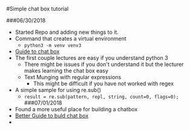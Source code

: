#Simple chat box tutorial

###06/30/2018
- Started Repo and adding new things to it.
- Command that creates a virtual environment 
    - `python3 -m venv venv3` 
- [Guide to chat box](https://campus.datacamp.com/courses/building-chatbots-in-python/)
- The first couple lectures are easy if you understand python 3
    - There might be issues if you don't understand it but the lecturer makes learning the chat box easy
    - Text Munging with regular expressions
        - This might be difficult if you have not worked with regex
- A simple sample for using re.sub()
    - `result = re.sub(pattern, repl, string, count=0, flags=0);`
###07/01/2018
- Found a more useful place for building a chatbox 
- [Better Guide to buld chat box](https://www.youtube.com/watch?v=K2hFNFN9lRc&index=2&list=PLQVvvaa0QuDdc2k5dwtDTyT9aCja0on8j)
- 